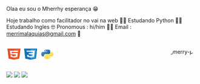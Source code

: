
Olaa eu sou o Mherrhy esperança 😁

Hoje trabalho como facilitador no vai na web 👩‍🔧
Estudando Python 👨‍💻
Estudando Ingles  🤓 
Pronomous : hi/him  🧑🏿 
Email : merrimalaquias@gmail.com 📧

<div style="display: inline_block"><br>

  <img align="center" alt="HTML" height="30" width="40" src="https://raw.githubusercontent.com/devicons/devicon/master/icons/html5/html5-original.svg">
  <img align="center" alt="CSS" height="30" width="40" src="https://raw.githubusercontent.com/devicons/devicon/master/icons/css3/css3-original.svg">
  <img align="center" alt="Python" height="30" width="40" src="https://raw.githubusercontent.com/devicons/devicon/master/icons/python/python-original.svg">
<img align="right" alt="merry-pic" height="150" style="border-radius:50px;" src="https://img.quizur.com/f/img61a9456b364b79.68940046.jpg?lastEdited=1638483325">
</div

##
<br><a href="https://www.instagram.com/mh_merry/"><img src="https://img.shields.io/badge/-Instagram-%23E4405F?style=for-the-badge&logo=instagram&logoColor=white" target="_blank"></a>
  <a href = "merrimalaquias@gmail.com"><img src="https://img.shields.io/badge/-Gmail-%23333?style=for-the-badge&logo=gmail&logoColor=white" target="_blank"></a>
  <a href="https://www.linkedin.com/in/merry-esperan%C3%A7a-77897b273/"><img src="https://img.shields.io/badge/-LinkedIn-%230077B5?style=for-the-badge&logo=linkedin&logoColor=white" target="_blank"></a> 
  </br>
